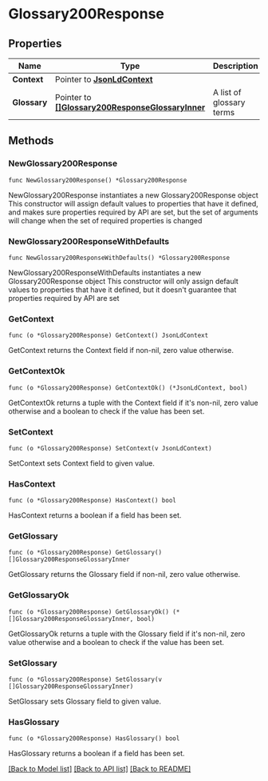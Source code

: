# Glossary200Response

## Properties

Name | Type | Description | Notes
------------ | ------------- | ------------- | -------------
**Context** | Pointer to [**JsonLdContext**](JsonLdContext.md) |  | [optional] 
**Glossary** | Pointer to [**[]Glossary200ResponseGlossaryInner**](Glossary200ResponseGlossaryInner.md) | A list of glossary terms | [optional] 

## Methods

### NewGlossary200Response

`func NewGlossary200Response() *Glossary200Response`

NewGlossary200Response instantiates a new Glossary200Response object
This constructor will assign default values to properties that have it defined,
and makes sure properties required by API are set, but the set of arguments
will change when the set of required properties is changed

### NewGlossary200ResponseWithDefaults

`func NewGlossary200ResponseWithDefaults() *Glossary200Response`

NewGlossary200ResponseWithDefaults instantiates a new Glossary200Response object
This constructor will only assign default values to properties that have it defined,
but it doesn't guarantee that properties required by API are set

### GetContext

`func (o *Glossary200Response) GetContext() JsonLdContext`

GetContext returns the Context field if non-nil, zero value otherwise.

### GetContextOk

`func (o *Glossary200Response) GetContextOk() (*JsonLdContext, bool)`

GetContextOk returns a tuple with the Context field if it's non-nil, zero value otherwise
and a boolean to check if the value has been set.

### SetContext

`func (o *Glossary200Response) SetContext(v JsonLdContext)`

SetContext sets Context field to given value.

### HasContext

`func (o *Glossary200Response) HasContext() bool`

HasContext returns a boolean if a field has been set.

### GetGlossary

`func (o *Glossary200Response) GetGlossary() []Glossary200ResponseGlossaryInner`

GetGlossary returns the Glossary field if non-nil, zero value otherwise.

### GetGlossaryOk

`func (o *Glossary200Response) GetGlossaryOk() (*[]Glossary200ResponseGlossaryInner, bool)`

GetGlossaryOk returns a tuple with the Glossary field if it's non-nil, zero value otherwise
and a boolean to check if the value has been set.

### SetGlossary

`func (o *Glossary200Response) SetGlossary(v []Glossary200ResponseGlossaryInner)`

SetGlossary sets Glossary field to given value.

### HasGlossary

`func (o *Glossary200Response) HasGlossary() bool`

HasGlossary returns a boolean if a field has been set.


[[Back to Model list]](../README.md#documentation-for-models) [[Back to API list]](../README.md#documentation-for-api-endpoints) [[Back to README]](../README.md)



